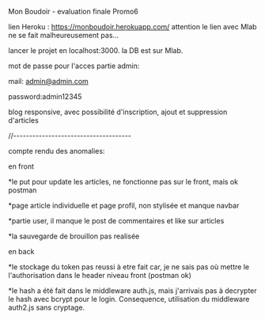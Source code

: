Mon Boudoir - evaluation finale Promo6

lien Heroku : https://monboudoir.herokuapp.com/
attention le lien avec Mlab ne se fait malheureusement pas...

lancer le projet en localhost:3000.
la DB est sur Mlab.

mot de passe pour l'acces partie admin:

mail: admin@admin.com

password:admin12345

blog responsive, avec possibilité d'inscription, ajout et suppression d'articles

//-------------------------------------

compte rendu des anomalies:

en front

*le put pour update les articles, ne fonctionne pas sur le front, mais ok postman

*page article individuelle et page profil, non stylisée et manque navbar

*partie user, il manque le post de commentaires et like sur articles

*la sauvegarde de brouillon pas realisée

en back

*le stockage du token pas reussi à etre fait car, je ne sais pas où mettre le l'authorisation dans le header niveau front (postman ok)

*le hash a été fait dans le middleware auth.js, mais j'arrivais pas à decrypter le hash avec bcrypt pour le login. Consequence, utilisation du middleware auth2.js sans cryptage.




